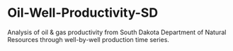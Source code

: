 # Oil-Well-Productivity-SD
Analysis of oil &amp; gas productivity from South Dakota Department of Natural Resources through well-by-well production time series.
